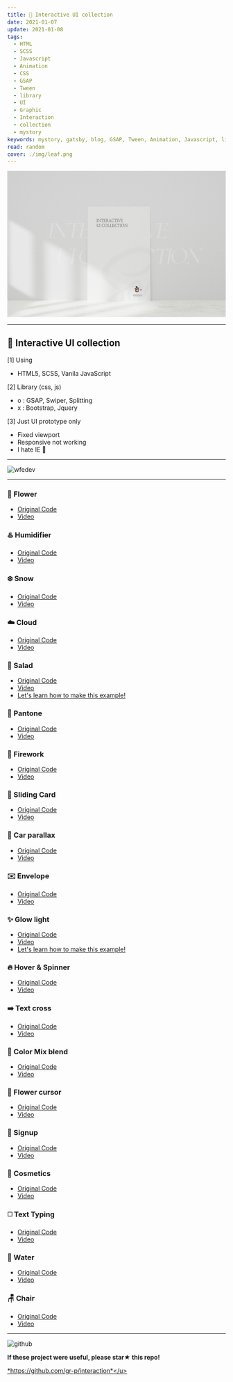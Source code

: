 ```yaml
---
title: 🧚 Interactive UI collection
date: 2021-01-07
update: 2021-01-08
tags:
  - HTML
  - SCSS
  - Javascript
  - Animation
  - CSS
  - GSAP
  - Tween
  - library
  - UI
  - Graphic
  - Interaction
  - collection
  - mystory
keywords: mystory, gatsby, blog, GSAP, Tween, Animation, Javascript, library, html, css, scss, collection, Interaction, Graphic, UI, 
read: random
cover: ./img/leaf.png
---
```


![](img/05.jpg)

***


## 🎁 Interactive UI collection

[1] Using
- HTML5, SCSS, Vanila JavaScript

[2] Library (css, js)
- o : GSAP, Swiper, Splitting
- x : Bootstrap, Jquery

[3] Just UI prototype only
- Fixed viewport
- Responsive not working
- I hate IE 🙅

***

![wfedev](https://user-images.githubusercontent.com/54713067/103448970-64a93f80-4ce4-11eb-9a2d-d7471aaab464.png)

***

### 🌸 Flower
- [Original Code](https://github.com/gr-p/interaction/tree/main/ui/1-10/2-Flower)
- [Video](https://user-images.githubusercontent.com/54713067/103440171-c3d86700-4c86-11eb-8b40-f911175b64a1.mp4)


### ♨️ Humidifier
- [Original Code](https://github.com/gr-p/interaction/tree/main/ui/1-10/1-1-Humidifier)
- [Video](https://user-images.githubusercontent.com/54713067/103440206-0c902000-4c87-11eb-9fbc-7ad136474df5.mp4)


<!-- ### [☕ Tea](https://github.com/gr-p/interaction/tree/main/ui/1-10/1-Tea)

![2020-12-02-11_08_46](https://user-images.githubusercontent.com/54713067/100820018-b2861a00-3490-11eb-838f-392fd1840c0c.gif) -->

### ❄️ Snow
- [Original Code](https://github.com/gr-p/interaction/tree/main/ui/1-10/6-Snow)
- [Video](https://user-images.githubusercontent.com/54713067/103440229-347f8380-4c87-11eb-9ad3-7642ce1988e5.mp4)


### ☁️ Cloud
- [Original Code](https://github.com/gr-p/interaction/tree/main/ui/1-10/4-Cloud)
- [Video](https://user-images.githubusercontent.com/54713067/103440267-5973f680-4c87-11eb-9996-c2d821baed7c.mp4)


### 🥗 Salad
- [Original Code](https://github.com/gr-p/interaction/tree/main/ui/1-10/3-1-Salad)
- [Video](https://user-images.githubusercontent.com/54713067/103440293-950ec080-4c87-11eb-810b-46f44e1c2137.mp4)
- [Let's learn how to make this example!](https://diary-blog.github.io/salad-carousel-slide/)

<!-- ### [🍬 Candy](https://github.com/gr-p/interaction/tree/main/ui/1-10/3-Candy)
![2020-12-04-23_54_19](https://user-images.githubusercontent.com/54713067/101178368-44a64200-368c-11eb-87cd-0d22c3a7327a.gif) -->

### 🎨 Pantone
- [Original Code](https://github.com/gr-p/interaction/tree/main/ui/1-10/7-Pantone)
- [Video](https://user-images.githubusercontent.com/54713067/103440371-372ea880-4c88-11eb-94f6-c55595834e1b.mp4)


### 🧨 Firework
- [Original Code](https://github.com/gr-p/interaction/tree/main/ui/1-10/9-Firework)
- [Video](https://user-images.githubusercontent.com/54713067/103954911-8729d580-5188-11eb-98ea-bd1dd7dcae79.mp4)


### 📇 Sliding Card
- [Original Code](https://github.com/gr-p/interaction/tree/main/ui/1-10/8-Sliding-card)
- [Video](https://user-images.githubusercontent.com/54713067/103440141-88d63380-4c86-11eb-9f8e-397c3cd1cb88.mp4)


### 🚗 Car parallax
- [Original Code](https://github.com/gr-p/interaction/tree/main/ui/1-10/5-1-Car-parallax)
- [Video](https://user-images.githubusercontent.com/54713067/103440090-30069b00-4c86-11eb-82fe-5d01cb2b168a.mp4)


<!-- ### [🍦 Icecream](https://github.com/gr-p/interaction/tree/main/ui/1-10/5-Icecream)
![2020-12-09-23_23_53](https://user-images.githubusercontent.com/54713067/101642703-a264d080-3a76-11eb-87d6-54b4d8555d18.gif) -->

### ✉️ Envelope
- [Original Code](https://github.com/gr-p/interaction/tree/main/ui/1-10/10-Envelope)  
- [Video](https://user-images.githubusercontent.com/54713067/103439103-891e0100-4c7d-11eb-941f-2e7ada8fb264.mp4)



### ✨ Glow light
- [Original Code](https://github.com/gr-p/interaction/tree/main/ui/11-20/12-Glow-light)  
- [Video](https://user-images.githubusercontent.com/54713067/103955168-133bfd00-5189-11eb-9652-2537fae6fee6.mp4)
- [Let's learn how to make this example!](https://diary-blog.github.io/glow-light/)


### 🔥 Hover & Spinner
- [Original Code](https://github.com/gr-p/interaction/tree/main/ui/11-20/11-Spinner-effect)
- [Video](https://user-images.githubusercontent.com/54713067/103955229-31096200-5189-11eb-9eda-cb285894d8b7.mp4)


### ➡️ Text cross
- [Original Code](https://github.com/gr-p/interaction/tree/main/ui/11-20/13-text-cross)
- [Video](https://user-images.githubusercontent.com/54713067/103955302-54341180-5189-11eb-94a1-a0001de5922c.mp4)


### 🎨 Color Mix blend
- [Original Code](https://github.com/gr-p/interaction/tree/main/ui/11-20/14-Diagonal)
- [Video](https://user-images.githubusercontent.com/54713067/103955419-91989f00-5189-11eb-882a-c6f71f0b6392.mp4)


### 🌼 Flower cursor
- [Original Code](https://github.com/gr-p/interaction/tree/main/ui/11-20/15-Flower-cursor)
- [Video](https://user-images.githubusercontent.com/54713067/103955556-e2a89300-5189-11eb-893b-31b48b8252d4.mp4)


### 📑 Signup
- [Original Code](https://github.com/gr-p/interaction/tree/main/ui/11-20/16-Signup)
- [Video](https://user-images.githubusercontent.com/54713067/103447496-687e9700-4ccf-11eb-9a98-1ee87ee68726.mp4)


### 🎁 Cosmetics
- [Original Code](https://github.com/gr-p/interaction/tree/main/ui/11-20/17-Cosmetics)
- [Video](https://user-images.githubusercontent.com/54713067/103468484-caf19900-4d9c-11eb-8abb-e3dec221436d.mp4)


### ◻️ Text Typing
- [Original Code](https://github.com/gr-p/interaction/tree/main/ui/11-20/18-Typing)
- [Video](https://user-images.githubusercontent.com/54713067/103489970-f091a780-4e5b-11eb-8750-75b44d3a7905.mp4)


### 🌊 Water
- [Original Code](https://github.com/gr-p/interaction/tree/main/ui/11-20/19-Water)
- [Video](https://user-images.githubusercontent.com/54713067/103493966-cbab2d80-4e77-11eb-88aa-1f9336212626.mp4)


### 🪑 Chair
- [Original Code](https://github.com/gr-p/interaction/tree/main/src/ui/11-20/20-Chair-scroll)
- [Video](https://user-images.githubusercontent.com/54713067/107147913-e5b6bf00-6993-11eb-8e27-ba1785d6a330.mp4)



***

<img alt="github" width="30px" src="https://img.icons8.com/ios-glyphs/240/000000/github.png">

**If these project were useful, please star★ this repo!**

<u>*https://github.com/gr-p/interaction*</u>



